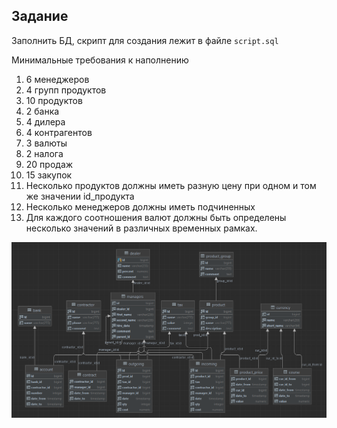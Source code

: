 ## Задание

Заполнить БД, скрипт для создания лежит в файле `script.sql`

Минимальные требования к наполнению

1. 6 менеджеров
2. 4 групп продуктов
3. 10 продуктов
4. 2 банка
5. 4 дилера
6. 4 контрагентов
7. 3 валюты
8. 2 налога
9. 20 продаж
10. 15 закупок
11. Несколько продуктов должны иметь разную цену при одном и том же значении id_продукта
12. Несколько менеджеров должны иметь подчиненных
13. Для каждого соотношения валют должны быть определены несколько значений в различных временных рамках.


![img.png](img.png)
